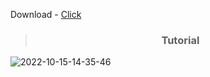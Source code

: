 Download - [Click](https://github.com/Spongly/Remove-Quick-Access/releases/download/1/remove.reg)


> <h3 align="center">Tutorial</h3>

![2022-10-15-14-35-46](https://user-images.githubusercontent.com/98797514/195978145-7515a382-d5ef-402a-b284-915c44b6d7c1.gif)
